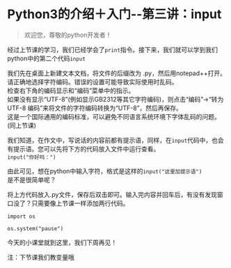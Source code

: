 # Python3的介绍＋入门--第三讲：input

> 欢迎您，尊敬的python开发者！

经过上节课的学习，我们已经学会了```print```指令。接下来，我们就可以学到我们python中的第二个代码```input```

我们先在桌面上新建文本文档，将文件的后缀改为 .py，然后用notepad++打开。  
请正确地选择字符编码。错误的设置可能导致实际使用时乱码。  
检查右下角的编码显示和“编码”菜单中的指示。  
如果没有显示“UTF-8”(例如显示GB2312等其它字符编码)，则点击“编码”->“转为 UTF-8 编码”来将文件的字符编码转换为“UTF-8”，然后再保存。    
这是一个国际通用的编码标准，可以避免不同语言系统环境下字体乱码的问题。(同上节课)

我们知道，在作文中，写说话的内容前都有提示语，同样，在```input```代码中，也会有提示语。您可以先将下方的代码放入文件中运行查看。   
```input("你好吗：")```

由此可见，想在python中输入字符，格式是这样的```input("这里加提示语")```  
是不是很简单呢？

将上方代码放入.py文件，保存后双击即可。输入完内容并回车后，有没有发现窗口没了？只需要像上节课一样添加两行代码。

```import os```

```os.system("pause")```

今天的小课堂就到这里，我们下周再见！

注：下节课我们教变量哦
